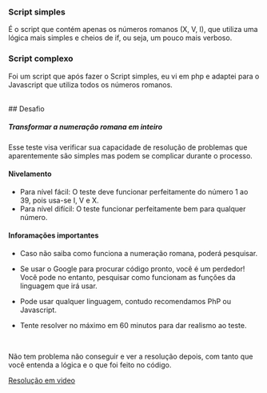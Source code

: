 
### Script simples
É o script que contém apenas os números romanos (X, V, I), que utiliza uma lógica mais simples e cheios de if, ou seja, um pouco mais verboso.

### Script complexo
Foi um script que após fazer o Script simples, eu vi em php e adaptei para o Javascript que utiliza todos os números romanos.

<br/>
## Desafio

##### Transformar a numeração romana em inteiro

Esse teste visa verificar sua capacidade de resolução de problemas que aparentemente são simples mas podem se complicar durante o processo.

#### Nivelamento

- Para nível fácil: O teste deve funcionar perfeitamente do número 1 ao 39, pois usa-se I, V e X.
- Para nível difícil: O teste funcionar perfeitamente bem para qualquer número.

#### Inforamações importantes

- Caso não saiba como funciona a numeração romana, poderá pesquisar.

- Se usar o Google para procurar código pronto, você é um perdedor! Você pode no entanto, pesquisar como funcionam as funções da linguagem que irá usar.

- Pode usar qualquer linguagem, contudo recomendamos PhP ou Javascript.

- Tente resolver no máximo em 60 minutos para dar realismo ao teste.
<br/>

Não tem problema não conseguir e ver a resolução depois, com tanto que você entenda a lógica e o que foi feito no código.

<a href="https://www.youtube.com/watch?v=HVxJNhaN89I&t=795s&ab_channel=BoniekyLacerda">Resolução em video</a>

